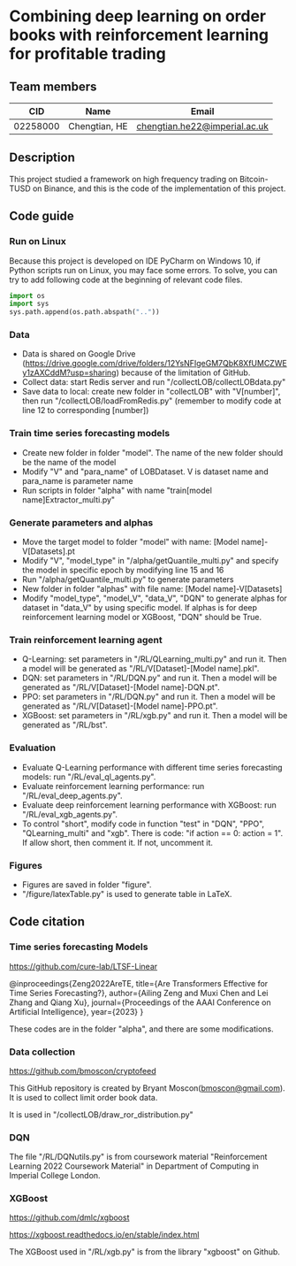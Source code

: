# Combining deep learning on order books with reinforcement learning for profitable trading

## Team members

| CID      | Name           | Email |
|--------------|----------------|-----|
| 02258000 | Chengtian, HE  | chengtian.he22@imperial.ac.uk |



## Description

This project studied a framework on high frequency trading on Bitcoin-TUSD on Binance, and this is the code of the implementation of this project.


## Code guide
### Run on Linux
Because this project is developed on IDE PyCharm on Windows 10, if Python scripts run on Linux, you may face some errors. To solve, you can try to add following code at the beginning of relevant code files.
```python
import os
import sys
sys.path.append(os.path.abspath(".."))
```

### Data
- Data is shared on Google Drive (https://drive.google.com/drive/folders/12YsNFIgeGM7QbK8XfUMCZWEy1zAXCddM?usp=sharing) because of the limitation of GitHub.
- Collect data: start Redis server and run "/collectLOB/collectLOBdata.py"
- Save data to local: create new folder in "collectLOB" with "V[number]", then run "/collectLOB/loadFromRedis.py" (remember to modify code at line 12 to corresponding [number])

### Train time series forecasting models
- Create new folder in folder "model". The name of the new folder should be the name of the model
- Modify "V" and "para_name" of LOBDataset. V is dataset name and para_name is parameter name
- Run scripts in folder "alpha" with name "train[model name]Extractor_multi.py"

### Generate parameters and alphas
- Move the target model to folder "model" with name: [Model name]-V[Datasets].pt
- Modify "V", "model_type" in "/alpha/getQuantile_multi.py" and specify the model in specific epoch by modifying line 15 and 16
- Run "/alpha/getQuantile_multi.py" to generate parameters
- New folder in folder "alphas" with file name: [Model name]-V[Datasets]
- Modify "model_type", "model_V", "data_V", "DQN" to generate alphas for dataset in "data_V" by using specific model. If alphas is for deep reinforcement learning model or XGBoost, "DQN" should be True.

### Train reinforcement learning agent
- Q-Learning: set parameters in "/RL/QLearning_multi.py" and run it. Then a model will be generated as "/RL/V[Dataset]-[Model name].pkl".
- DQN: set parameters in "/RL/DQN.py" and run it. Then a model will be generated as "/RL/V[Dataset]-[Model name]-DQN.pt".
- PPO: set parameters in "/RL/DQN.py" and run it. Then a model will be generated as "/RL/V[Dataset]-[Model name]-PPO.pt".
- XGBoost: set parameters in "/RL/xgb.py" and run it. Then a model will be generated as "/RL/bst".

### Evaluation
- Evaluate Q-Learning performance with different time series forecasting models: run "/RL/eval_ql_agents.py".
- Evaluate reinforcement learning performance: run "/RL/eval_deep_agents.py".
- Evaluate deep reinforcement learning performance with XGBoost: run "/RL/eval_xgb_agents.py".
- To control "short", modify code in function "test" in "DQN", "PPO", "QLearning_multi" and "xgb". There is code: "if action == 0: action = 1". If allow short, then comment it. If not, uncomment it.

### Figures
- Figures are saved in folder "figure".
- "/figure/latexTable.py" is used to generate table in LaTeX.

## Code citation
### Time series forecasting Models
https://github.com/cure-lab/LTSF-Linear

@inproceedings{Zeng2022AreTE,
  title={Are Transformers Effective for Time Series Forecasting?},
  author={Ailing Zeng and Muxi Chen and Lei Zhang and Qiang Xu},
  journal={Proceedings of the AAAI Conference on Artificial Intelligence},
  year={2023}
}

These codes are in the folder "alpha", and there are some modifications.

### Data collection
https://github.com/bmoscon/cryptofeed

This GitHub repository is created by Bryant Moscon(bmoscon@gmail.com). It is used to collect limit order book data.

It is used in "/collectLOB/draw_ror_distribution.py"

### DQN
The file "/RL/DQNutils.py" is from coursework material "Reinforcement Learning 2022 Coursework Material" in Department of Computing in Imperial College London.

### XGBoost
https://github.com/dmlc/xgboost

https://xgboost.readthedocs.io/en/stable/index.html

The XGBoost used in "/RL/xgb.py" is from the library "xgboost" on Github.